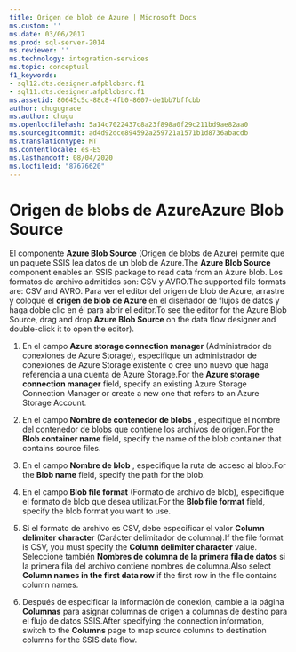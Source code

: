 ```yaml
---
title: Origen de blob de Azure | Microsoft Docs
ms.custom: ''
ms.date: 03/06/2017
ms.prod: sql-server-2014
ms.reviewer: ''
ms.technology: integration-services
ms.topic: conceptual
f1_keywords:
- sql12.dts.designer.afpblobsrc.f1
- sql11.dts.designer.afpblobsrc.f1
ms.assetid: 80645c5c-88c8-4fb0-8607-de1bb7bffcbb
author: chugugrace
ms.author: chugu
ms.openlocfilehash: 5a14c7022437c8a23f898a0f29c211bd9ae82aa0
ms.sourcegitcommit: ad4d92dce894592a259721a1571b1d8736abacdb
ms.translationtype: MT
ms.contentlocale: es-ES
ms.lasthandoff: 08/04/2020
ms.locfileid: "87676620"
---
```

# <a name="azure-blob-source"></a><span data-ttu-id="7476c-102">Origen de blobs de Azure</span><span class="sxs-lookup"><span data-stu-id="7476c-102">Azure Blob Source</span></span>
 <span data-ttu-id="7476c-103">El componente **Azure Blob Source** (Origen de blobs de Azure) permite que un paquete SSIS lea datos de un blob de Azure.</span><span class="sxs-lookup"><span data-stu-id="7476c-103">The **Azure Blob Source** component enables an SSIS package to read data from an Azure blob.</span></span> <span data-ttu-id="7476c-104">Los formatos de archivo admitidos son: CSV y AVRO.</span><span class="sxs-lookup"><span data-stu-id="7476c-104">The supported file formats are: CSV and AVRO.</span></span> <span data-ttu-id="7476c-105">Para ver el editor del origen de blob de Azure, arrastre y coloque el **origen de blob de Azure** en el diseñador de flujos de datos y haga doble clic en él para abrir el editor.</span><span class="sxs-lookup"><span data-stu-id="7476c-105">To see the editor for the Azure Blob Source, drag and drop **Azure Blob Source** on the data flow designer and double-click it to open the editor).</span></span>  
  
1.  <span data-ttu-id="7476c-106">En el campo **Azure storage connection manager** (Administrador de conexiones de Azure Storage), especifique un administrador de conexiones de Azure Storage existente o cree uno nuevo que haga referencia a una cuenta de Azure Storage.</span><span class="sxs-lookup"><span data-stu-id="7476c-106">For the **Azure storage connection manager** field, specify an existing Azure Storage Connection Manager or create a new one that refers to an Azure Storage Account.</span></span>  
  
2.  <span data-ttu-id="7476c-107">En el campo **Nombre de contenedor de blobs** , especifique el nombre del contenedor de blobs que contiene los archivos de origen.</span><span class="sxs-lookup"><span data-stu-id="7476c-107">For the **Blob container name** field, specify the name of the blob container that contains source files.</span></span>  
  
3.  <span data-ttu-id="7476c-108">En el campo **Nombre de blob** , especifique la ruta de acceso al blob.</span><span class="sxs-lookup"><span data-stu-id="7476c-108">For the **Blob name** field, specify the path for the blob.</span></span>  
  
4.  <span data-ttu-id="7476c-109">En el campo **Blob file format** (Formato de archivo de blob), especifique el formato de blob que desea utilizar.</span><span class="sxs-lookup"><span data-stu-id="7476c-109">For the **Blob file format** field, specify the blob format you want to use.</span></span>  
  
5.  <span data-ttu-id="7476c-110">Si el formato de archivo es CSV, debe especificar el valor **Column delimiter character** (Carácter delimitador de columna).</span><span class="sxs-lookup"><span data-stu-id="7476c-110">If the file format is CSV, you must specify the **Column delimiter character** value.</span></span> <span data-ttu-id="7476c-111">Seleccione también **Nombres de columna de la primera fila de datos** si la primera fila del archivo contiene nombres de columna.</span><span class="sxs-lookup"><span data-stu-id="7476c-111">Also select **Column names in the first data row** if the first row in the file contains column names.</span></span>  
  
6.  <span data-ttu-id="7476c-112">Después de especificar la información de conexión, cambie a la página **Columnas** para asignar columnas de origen a columnas de destino para el flujo de datos SSIS.</span><span class="sxs-lookup"><span data-stu-id="7476c-112">After specifying the connection information, switch to the **Columns** page to map source columns to destination columns for the SSIS data flow.</span></span>  
  
  
